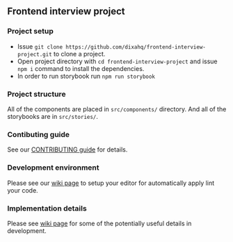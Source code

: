 ## Frontend interview project

### Project setup
- Issue `git clone https://github.com/dixahq/frontend-interview-project.git` to clone a project.
- Open project directory with `cd frontend-interview-project` and issue `npm i` command to install the dependencies.
- In order to run storybook run `npm run storybook`

### Project structure
All of the components are placed in `src/components/` directory. And all of the storybooks are in `src/stories/`.

### Contibuting guide
See our [CONTRIBUTING guide](https://github.com/dixahq/frontend-interview-project/blob/master/CONTRIBUTING.md) for details.

### Development environment
Please see our [wiki page](https://github.com/dixahq/agent-interface/wiki/Frontend-developer-environment) to setup your editor for automatically apply lint your code.

### Implementation details
Please see [wiki page](https://github.com/dixahq/frontend-interview-project/wiki/Implementation-details) for some of the potentially useful details in development.
